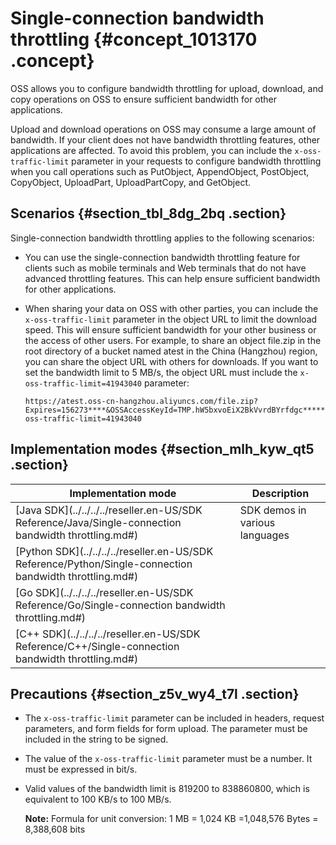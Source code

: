 # Single-connection bandwidth throttling {#concept_1013170 .concept}

OSS allows you to configure bandwidth throttling for upload, download, and copy operations on OSS to ensure sufficient bandwidth for other applications.

Upload and download operations on OSS may consume a large amount of bandwidth. If your client does not have bandwidth throttling features, other applications are affected. To avoid this problem, you can include the `x-oss-traffic-limit` parameter in your requests to configure bandwidth throttling when you call operations such as PutObject, AppendObject, PostObject, CopyObject, UploadPart, UploadPartCopy, and GetObject.

## Scenarios {#section_tbl_8dg_2bq .section}

Single-connection bandwidth throttling applies to the following scenarios:

-   You can use the single-connection bandwidth throttling feature for clients such as mobile terminals and Web terminals that do not have advanced throttling features. This can help ensure sufficient bandwidth for other applications.
-   When sharing your data on OSS with other parties, you can include the `x-oss-traffic-limit` parameter in the object URL to limit the download speed. This will ensure sufficient bandwidth for your other business or the access of other users. For example, to share an object file.zip in the root directory of a bucket named atest in the China \(Hangzhou\) region, you can share the object URL with others for downloads. If you want to set the bandwidth limit to 5 MB/s, the object URL must include the `x-oss-traffic-limit=41943040` parameter:

    ``` {#codeblock_6bg_so6_9qs}
    https://atest.oss-cn-hangzhou.aliyuncs.com/file.zip?Expires=156273****&OSSAccessKeyId=TMP.hW5bxvoEiX2BkVvrdBYrfdgc******12RLSb888DqdDZtBUbtHNBKgmn9ZtvTEBtBfATe4VJpnnmKd48UJomnp5JtoHRQXL2FuuS8JKR58RhnD5uRnas6h6ZVHg4tf.tmp&Signature=FIH8m%2FQRDhF%2Bc%2FHhucUogRUcr8U%3D&x-oss-traffic-limit=41943040  
    ```


## Implementation modes {#section_mlh_kyw_qt5 .section}

|Implementation mode|Description|
|-------------------|-----------|
|[Java SDK](../../../../reseller.en-US/SDK Reference/Java/Single-connection bandwidth throttling.md#)|SDK demos in various languages|
|[Python SDK](../../../../reseller.en-US/SDK Reference/Python/Single-connection bandwidth throttling.md#)|
|[Go SDK](../../../../reseller.en-US/SDK Reference/Go/Single-connection bandwidth throttling.md#)|
|[C++ SDK](../../../../reseller.en-US/SDK Reference/C++/Single-connection bandwidth throttling.md#)|

## Precautions {#section_z5v_wy4_t7l .section}

-   The `x-oss-traffic-limit` parameter can be included in headers, request parameters, and form fields for form upload. The parameter must be included in the string to be signed.
-   The value of the `x-oss-traffic-limit` parameter must be a number. It must be expressed in bit/s.
-   Valid values of the bandwidth limit is 819200 to 838860800, which is equivalent to 100 KB/s to 100 MB/s.

    **Note:** Formula for unit conversion: 1 MB = 1,024 KB =1,048,576 Bytes = 8,388,608 bits


